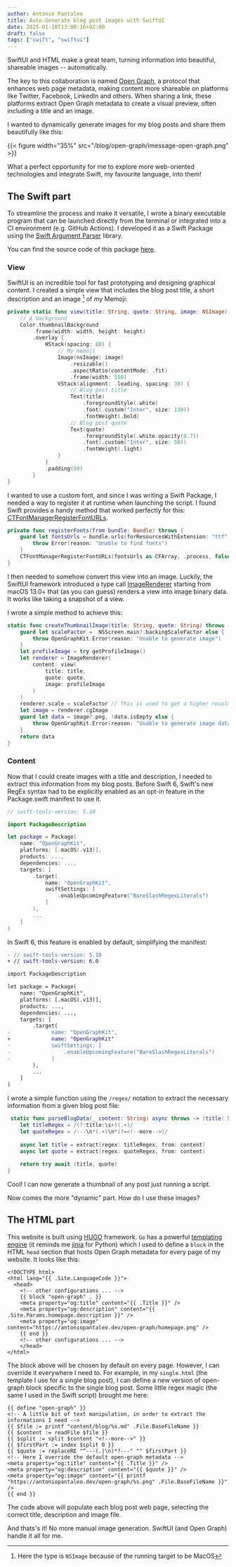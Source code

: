 ```yaml
---
author: Antonio Pantaleo
title: Auto-Generate blog post images with SwiftUI
date: 2025-01-18T13:00:16+02:00
draft: false
tags: ["swift", "swiftui"]
---
```


SwiftUI and HTML make a great team, turning information into beautiful, shareable images -- automatically.

<!--more-->

The key to this collaboration is named [Open Graph](https://ogp.me), a protocol that enhances web page metadata, making content more shareable on platforms like Twitter, Facebook, LinkedIn and others. 
When sharing a link, these platforms extract Open Graph metadata to create a visual preview, often including a title and an image.

I wanted to dynamically generate images for my blog posts and share them beautifully like this:

{{< figure width="35%" src="/blog/open-graph/imessage-open-graph.png" >}}

What a perfect opportunity for me to explore more web-oriented technologies and integrate Swift, my favourite language, into them!

## The Swift part

To streamline the process and make it versatile, I wrote a binary executable program that can be launched directly from the terminal or integrated into a CI environment (e.g. GitHub Actions). I developed it as a Swift Package using the [Swift Argument Parser](https://apple.github.io/swift-argument-parser/documentation/argumentparser/) library.

You can find the source code of this package [here](https://github.com/antoniopantaleo/OpenGraphKit).

### View

SwiftUI is an incredible tool for fast prototyping and designing graphical content.
I created a simple view that includes the blog post title, a short description and an image [^image] of my Memoji:

```swift {hl_lines=[3, 8, 14, 19]}
private static func view(title: String, quote: String, image: NSImage) -> some View {
    // A background
    Color.thumbnailBackground
        .frame(width: width, height: height)
        .overlay {
            HStack(spacing: 80) {
                // My memoji 
                Image(nsImage: image)
                    .resizable()
                    .aspectRatio(contentMode: .fit)
                    .frame(width: 550)
                VStack(alignment: .leading, spacing: 30) {
                    // Blog post title 
                    Text(title)
                        .foregroundStyle(.white)
                        .font(.custom("Inter", size: 130))
                        .fontWeight(.bold)
                    // Blog post quote
                    Text(quote)
                        .foregroundStyle(.white.opacity(0.7))
                        .font(.custom("Inter", size: 50))
                        .fontWeight(.light)
                }
            }
            .padding(50)
        }
}
```

I wanted to use a custom font, and since I was writing a Swift Package, I needed a way to register it at runtime when launching the script.
I found Swift provides a handy method that worked perfectly for this: [CTFontManagerRegisterFontURLs](https://developer.apple.com/documentation/coretext/1499468-ctfontmanagerregisterfontsforurl).

```swift
private func registerFonts(from bundle: Bundle) throws {
    guard let fontsUrls = bundle.urls(forResourcesWithExtension: "ttf", subdirectory: nil), !fontsUrls.isEmpty else {
        throw Error(reason: "Unable to find fonts")
    }
    CTFontManagerRegisterFontURLs(fontsUrls as CFArray, .process, false, nil)
}
```

I then needed to somehow convert this view into an image. Luckily, the SwiftUI framework introduced a type call [ImageRenderer](https://developer.apple.com/documentation/swiftui/imagerenderer) starting from macOS 13.0+ that (as you can guess) renders a view into image binary data. It works like taking a snapshot of a view.

I wrote a simple method to achieve this:

```swift
static func createThumbnailImage(title: String, quote: String) throws -> Data {
    guard let scaleFactor =  NSScreen.main?.backingScaleFactor else {
        throw OpenGraphKit.Error(reason: "Unable to generate image")
    }
    let profileImage = try getProfileImage()
    let renderer = ImageRenderer(
        content: view(
            title: title, 
            quote: quote, 
            image: profileImage
        )
    )
    renderer.scale = scaleFactor // This is used to get a higher resolution image
    let image = renderer.cgImage
    guard let data = image?.png, !data.isEmpty else {
        throw OpenGraphKit.Error(reason: "Unable to generate image data")
    }
    return data
}
```

### Content

Now that I could create images with a title and description, I needed to extract this information from my blog posts.
Before Swift 6, Swift's new RegEx syntax had to be explicitly enabled as an opt-in feature in the Package.swift manifest to use it.

```swift {hl_lines=[13,14,15]}
// swift-tools-version: 5.10

import PackageDescription

let package = Package(
    name: "OpenGraphKit",
    platforms: [.macOS(.v13)],
    products: ...,
    dependencies: ...,
    targets: [
        .target(
            name: "OpenGraphKit",
            swiftSettings: [
                .enableUpcomingFeature("BareSlashRegexLiterals")
            ]
        ),
        ...
    ]
)
```

In Swift 6, this feature is enabled by default, simplifying the manifest:

```diff
- // swift-tools-version: 5.10
+ // swift-tools-version: 6.0

import PackageDescription

let package = Package(
    name: "OpenGraphKit",
    platforms: [.macOS(.v13)],
    products: ...,
    dependencies: ...,
    targets: [
        .target(
-             name: "OpenGraphKit",
+             name: "OpenGraphKit"
-             swiftSettings: [
-                 .enableUpcomingFeature("BareSlashRegexLiterals")
-             ]
        ),
        ...
    ]
)
```

I wrote a simple function using the `/regex/` notation to extract the necessary information from a given blog post file:

```swift
 static func parseBlogData(_ content: String) async throws -> (title: String, quote: String) {
    let titleRegex = /(?:title:\s+)(.+)/
    let quoteRegex = /---\n*(.+)\n*(?=<!--more-->)/
    
    async let title = extract(regex: titleRegex, from: content)
    async let quote = extract(regex: quoteRegex, from: content)
    
    return try await (title, quote)
}
```

Cool! I can now generate a thumbnail of any post just running a script.

Now comes the more "dynamic" part. How do I use these images?

## The HTML part

This website is built using [HUGO](https://gohugo.io) framework. `Go` has a powerful [templating engine](https://pkg.go.dev/html/template) (it reminds me [jinja](https://jinja.palletsprojects.com/en/stable/) for Python) which I used to define a `block` in the HTML `head` section that hosts Open Graph metadata for every page of my website. It looks like this:

```go-html-template
<!DOCTYPE html>
<html lang="{{ .Site.LanguageCode }}">
  <head>
    <!-- other configurations ... --> 
    {{ block "open-graph" . }}
    <meta property="og:title" content="{{ .Title }}" />
    <meta property="og:description" content="{{ .Site.Params.homepage.description }}" />
    <meta property="og:image" content="https://antoniopantaleo.dev/open-graph/homepage.png" />
    {{ end }}
    <!-- other configurations ... -->
    </head>
</html>
```

The block above will be chosen by default on every page. However, I can override it everywhere I need to. For example, in my `single.html` (the template I use for a single blog post), I can define a new version of open-graph block specific to the single blog post. Some little regex magic (the same I used in the Swift script) brought me here:

```go-html-template 
{{ define "open-graph" }}
<!-- A little bit of text manipulation, in order to extract the informations I need -->
{{ $file := printf "content/blog/%s.md" .File.BaseFileName }}
{{ $content := readFile $file }}
{{ $split := split $content "<!--more-->" }}
{{ $firstPart := index $split 0 }}
{{ $quote := replaceRE "^---(.|\n)*?---" "" $firstPart }}
<!-- Here I override the default open-graph metadata -->
<meta property="og:title" content="{{ .Title }}" />
<meta property="og:description" content="{{ $quote }}" />
<meta property="og:image" content="{{ printf "https://antoniopantaleo.dev/open-graph/%s.png" .File.BaseFileName }}" />
{{ end }}
```

The code above will populate each blog post web page, selecting the correct title, description and image file.

And thats's it! No more manual image generation. SwiftUI (and Open Graph) handle it all for me.

[^image]: Here the type is `NSImage` because of the running target to be MacOS
